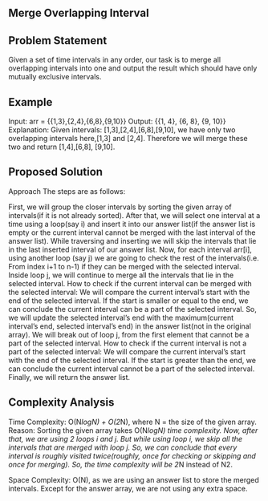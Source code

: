 ## Merge Overlapping Interval

## Problem Statement
Given a set of time intervals in any order, our task is to merge all overlapping intervals into one and output the result which should have only mutually exclusive intervals.

## Example
Input: arr = {{1,3},{2,4},{6,8},{9,10}}
Output: {{1, 4}, {6, 8}, {9, 10}}
Explanation: Given intervals: [1,3],[2,4],[6,8],[9,10], we have only two overlapping intervals here,[1,3] and [2,4]. Therefore we will merge these two and return [1,4],[6,8], [9,10].

## Proposed Solution
Approach
The steps are as follows:

First, we will group the closer intervals by sorting the given array of intervals(if it is not already sorted).
After that, we will select one interval at a time using a loop(say i) and insert it into our answer list(if the answer list is empty or the current interval cannot be merged with the last interval of the answer list). While traversing and inserting we will skip the intervals that lie in the last inserted interval of our answer list.
Now, for each interval arr[i], using another loop (say j) we are going to check the rest of the intervals(i.e. From index i+1 to n-1) if they can be merged with the selected interval.
Inside loop j, we will continue to merge all the intervals that lie in the selected interval. 
How to check if the current interval can be merged with the selected interval:
We will compare the current interval’s start with the end of the selected interval. If the start is smaller or equal to the end, we can conclude the current interval can be a part of the selected interval. So, we will update the selected interval’s end with the maximum(current interval’s end, selected interval’s end) in the answer list(not in the original array).
We will break out of loop j, from the first element that cannot be a part of the selected interval.
How to check if the current interval is not a part of the selected interval:
We will compare the current interval’s start with the end of the selected interval. If the start is greater than the end, we can conclude the current interval cannot be a part of the selected interval.
Finally, we will return the answer list.

## Complexity Analysis
Time Complexity: O(N*logN) + O(2*N), where N = the size of the given array.
Reason: Sorting the given array takes  O(N*logN) time complexity. Now, after that, we are using 2 loops i and j. But while using loop i, we skip all the intervals that are merged with loop j. So, we can conclude that every interval is roughly visited twice(roughly, once for checking or skipping and once for merging). So, the time complexity will be 2*N instead of N2.

Space Complexity: O(N), as we are using an answer list to store the merged intervals. Except for the answer array, we are not using any extra space.